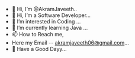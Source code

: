 - 👋 Hi, I’m @AkramJaveeth..
- 👋 Hi, I’m a Software Developer...
- 👀 I’m interested in Coding ...
- 🌱 I’m currently learning Java ...
- 📫  How to Reach me,
- Here my Email -- akramjaveeth06@gmail.com...
- 💞️  Have a Good Dayy...

<!---
AkramJaveeth/AkramJaveeth is a ✨ special ✨ repository because its `README.md` (this file) appears on your GitHub profile.
You can click the Preview link to take a look at your changes.
--->

